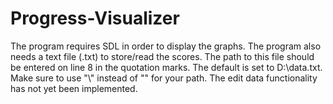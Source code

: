 # Progress-Visualizer

The program requires SDL in order to display the graphs.
The program also needs a text file (.txt) to store/read the scores. The path to this file should be entered on line 8 in the quotation marks. The default is set to D:\data.txt.
Make sure to use "\\" instead of "\" for your path.
The edit data functionality has not yet been implemented.
